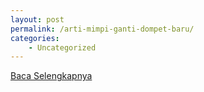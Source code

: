```yaml
---
layout: post
permalink: /arti-mimpi-ganti-dompet-baru/
categories:
    - Uncategorized
---
```


[Baca Selengkapnya](/08)
